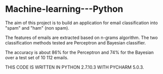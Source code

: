 # Machine-learning---Python

The aim of this project is to build an application for email classification into "spam" and "ham" (non spam).

The features of emails are extracted based on n-grams algorithm. The two classification methods tested are 
Perceptron and Bayesian classifier.

The accuracy is about 86% for the Perceptron and 74% for the Bayesian 
over a test set of 10 112 emails.

THIS CODE IS WRITTEN IN PYTHON 2.7.10.3 WITH PYCHARM 5.0.3.
